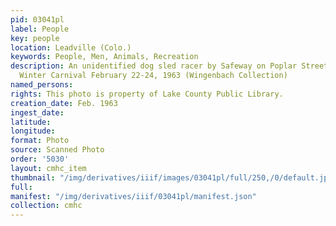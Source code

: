 ```yaml
---
pid: 03041pl
label: People
key: people
location: Leadville (Colo.)
keywords: People, Men, Animals, Recreation
description: An unidentified dog sled racer by Safeway on Poplar Street; Leadville
  Winter Carnival February 22-24, 1963 (Wingenbach Collection)
named_persons: 
rights: This photo is property of Lake County Public Library.
creation_date: Feb. 1963
ingest_date: 
latitude: 
longitude: 
format: Photo
source: Scanned Photo
order: '5030'
layout: cmhc_item
thumbnail: "/img/derivatives/iiif/images/03041pl/full/250,/0/default.jpg"
full: 
manifest: "/img/derivatives/iiif/03041pl/manifest.json"
collection: cmhc
---
```

